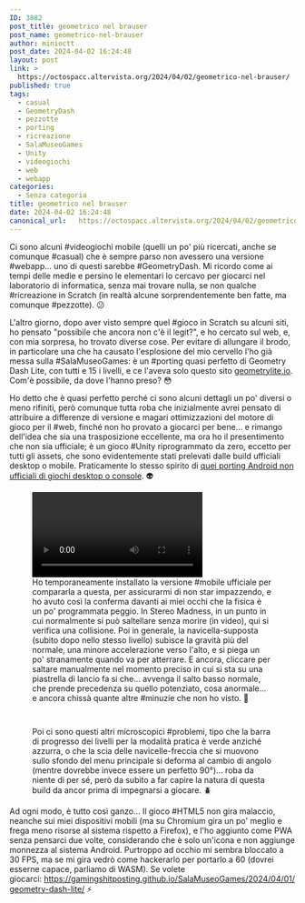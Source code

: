 ```yaml
---
ID: 3882
post_title: geometrico nel brauser
post_name: geometrico-nel-brauser
author: minioctt
post_date: 2024-04-02 16:24:48
layout: post
link: >
  https://octospacc.altervista.org/2024/04/02/geometrico-nel-brauser/
published: true
tags:
  - casual
  - GeometryDash
  - pezzotte
  - porting
  - ricreazione
  - SalaMuseoGames
  - Unity
  - videogiochi
  - web
  - webapp
categories:
  - Senza categoria
title: geometrico nel brauser
date: 2024-04-02 16:24:48
canonical_url:   https://octospacc.altervista.org/2024/04/02/geometrico-nel-brauser/
---
```

<!-- wp:paragraph -->
<p>Ci sono alcuni #videogiochi mobile (quelli un po' più ricercati, anche se comunque #casual) che è sempre parso non avessero una versione #webapp... uno di questi sarebbe #GeometryDash. Mi ricordo come ai tempi delle medie e persino le elementari lo cercavo per giocarci nel laboratorio di informatica, senza mai trovare nulla, se non qualche #ricreazione in Scratch (in realtà alcune sorprendentemente ben fatte, ma comunque #pezzotte). 😕</p>
<!-- /wp:paragraph -->

<!-- wp:paragraph -->
<p>L'altro giorno, dopo aver visto sempre quel #gioco in Scratch su alcuni siti, ho pensato "possibile che ancora non c'è il legit?", e ho cercato sul web, e, con mia sorpresa, ho trovato diverse cose. Per evitare di allungare il brodo, in particolare una che ha causato l'esplosione del mio cervello l'ho già messa sulla #SalaMuseoGames: è un #porting quasi perfetto di Geometry Dash Lite, con tutti e 15 i livelli, e ce l'aveva solo questo sito <a href="https://geometrylite.io">geometrylite.io</a>. Com'è possibile, da dove l'hanno preso? 😳</p>
<!-- /wp:paragraph -->

<!-- wp:paragraph -->
<p>Ho detto che è quasi perfetto perché ci sono alcuni dettagli un po' diversi o meno rifiniti, però comunque tutta roba che inizialmente avrei pensato di attribuire a differenze di versione e magari ottimizzazioni del motore di gioco per il #web, finché non ho provato a giocarci per bene... e rimango dell'idea che sia una trasposizione eccellente, ma ora ho il presentimento che non sia ufficiale; è un gioco #Unity riprogrammato da zero, eccetto per tutti gli assets, che sono evidentemente stati prelevati dalle build ufficiali desktop o mobile. Praticamente lo stesso spirito di <a href="https://bbs.spacc.eu.org/viewtopic.php?t=105">quei porting Android non ufficiali di giochi desktop o console</a>. 👽</p>
<!-- /wp:paragraph -->

<!-- wp:paragraph -->
<p></p>
<!-- /wp:paragraph -->

<!-- wp:video {"id":3890} -->
<figure class="wp-block-video"><video controls src="{{site.cdnurl}}/assets/uploads/2024/04/wp-1712067241422.mp4"></video><figcaption class="wp-element-caption">Ho temporaneamente installato la versione #mobile ufficiale per compararla a questa, per assicurarmi di non star impazzendo, e ho avuto così la conferma davanti ai miei occhi che la fisica è un po' programmata peggio. In Stereo Madness, in un punto in cui normalmente si può saltellare senza morire (in video), qui si verifica una collisione. Poi in generale, la navicella-supposta (subito dopo nello stesso livello) subisce la gravità più del normale, una minore accelerazione verso l'alto, e si piega un po' stranamente quando va per atterrare. E ancora, cliccare per saltare manualmente nel momento preciso in cui si sta su una piastrella di lancio fa si che... avvenga il salto basso normale, che prende precedenza su quello potenziato, cosa anormale... e ancora chissà quante altre #minuzie che non ho visto. 🦜</figcaption></figure>
<!-- /wp:video -->

<!-- wp:paragraph -->
<p></p>
<!-- /wp:paragraph -->

<!-- wp:gallery {"linkTo":"none"} -->
<figure class="wp-block-gallery has-nested-images columns-default is-cropped"><!-- wp:image {"id":3887,"linkDestination":"none"} -->
<figure class="wp-block-image"><img src="{{site.cdnurl}}/assets/uploads/2024/04/image_editor_output_image1975455009-17120655591267239432613722838250-960x554.jpg" alt="" class="wp-image-3887"/></figure>
<!-- /wp:image -->

<!-- wp:image {"id":3888,"sizeSlug":"large"} -->
<figure class="wp-block-image size-large"><img src="{{site.cdnurl}}/assets/uploads/2024/04/image_editor_output_image1865556010-1712065603495675988369348489582-960x1141.jpg" alt="" class="wp-image-3888"/></figure>
<!-- /wp:image --><figcaption class="blocks-gallery-caption wp-element-caption">Poi ci sono questi altri microscopici #problemi, tipo che la barra di progresso dei livelli per la modalità pratica è verde anziché azzurra, o che la scia delle navicelle-freccia che si muovono sullo sfondo del menu principale si deforma al cambio di angolo (mentre dovrebbe invece essere un perfetto 90°)... roba da niente di per sé, però da subito a far capire la natura di questa build da ancor prima di impegnarsi a giocare. 🪲</figcaption></figure>
<!-- /wp:gallery -->

<!-- wp:paragraph -->
<p></p>
<!-- /wp:paragraph -->

<!-- wp:paragraph -->
<p>Ad ogni modo, è tutto così ganzo... Il gioco #HTML5 non gira malaccio, neanche sui miei dispositivi mobili (ma su Chromium gira un po' meglio e frega meno risorse al sistema rispetto a Firefox), e l'ho aggiunto come PWA senza pensarci due volte, considerando che è solo un'icona e non aggiunge monnezza al sistema Android. Purtroppo ad occhio mi sembra bloccato a 30 FPS, ma se mi gira vedrò come hackerarlo per portarlo a 60 (dovrei esserne capace, parliamo di WASM). Se volete giocarci: <a href="https://gamingshitposting.github.io/SalaMuseoGames/2024/04/01/geometry-dash-lite/">https://gamingshitposting.github.io/SalaMuseoGames/2024/04/01/geometry-dash-lite/</a> ⚡</p>
<!-- /wp:paragraph -->